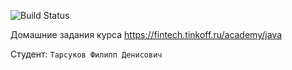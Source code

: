 ![Build Status](https://github.com/macadamiaboy/java-course-2023/actions/workflows/build.yml/badge.svg)

Домашние задания курса https://fintech.tinkoff.ru/academy/java

Студент: `Тарсуков Филипп Денисович`
